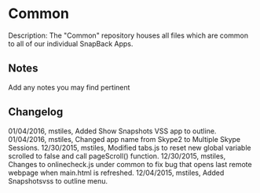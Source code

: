 Common
===========
Description: The "Common" repository houses all files which are common to all of our individual SnapBack Apps.

Notes
----
Add any notes you may find pertinent 

Changelog
----
01/04/2016, mstiles, Added Show Snapshots VSS app to outline.
01/04/2016, mstiles, Changed app name from Skype2 to Multiple Skype Sessions.
12/30/2015, mstiles, Modified tabs.js to reset new global variable scrolled to false and call pageScroll() function.
12/30/2015, mstiles, Changes to onlinecheck.js under common to fix bug that opens last remote webpage when main.html is refreshed.
12/04/2015, mstiles, Added Snapshotsvss to outline menu.